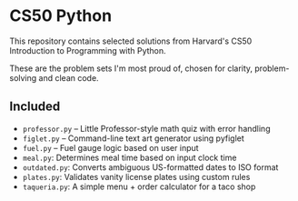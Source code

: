# CS50 Python

This repository contains selected solutions from Harvard's CS50 Introduction to Programming with Python.

These are the problem sets I'm most proud of, chosen for clarity, problem-solving and clean code.

## Included

- `professor.py` – Little Professor-style math quiz with error handling
- `figlet.py` – Command-line text art generator using pyfiglet
- `fuel.py` – Fuel gauge logic based on user input
- `meal.py`: Determines meal time based on input clock time
- `outdated.py`: Converts ambiguous US-formatted dates to ISO format
- `plates.py`: Validates vanity license plates using custom rules
- `taqueria.py`: A simple menu + order calculator for a taco shop

